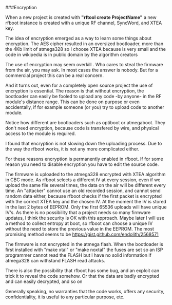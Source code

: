 ###Εncryption

When a new project is created with **"rftool create ProjectName"** a new rfboot instance is created
with a unique RF channel, SyncWord, and XTEA key.

The idea of encryption emerged as a way to learn some things about encryption. The AES
cipher resulted in an oversized bootloader, more than the 4Kb limit of atmega328 so
I choose XTEA because is very small and the code in wikipedia is in public domain by the
algorithm creators

The use of encryption may seem overkill . Who cares to steal the firmware from the air, you may ask.
In most cases the answer is nobody.
But for a commercial project this can be a real concern.

And it turns out,  even for a completely open
source project the use of encryption is essential. The reason is that without encryption,
the bootloader can easily be fooled to upload any code -by anyone- in the RF module's distance range.
This can be done on purpose or even accidentally, if for example someone (or you) try to upload
code to another module.

Notice how different are bootloaders such as optiboot or atmegaboot.
They don't need encryption, because code is transfered by wire, and
physical access to the module is required.

I found that encryption is not slowing down the uploading process.
Due to the way the rfboot works, it is not any more complicated either.

For these reasons encryption is permanently enabled in rfboot. If for some reason you need
to disable encryption you have to edit the source code.

The firmware is uploaded to the atmega328 encrypted with XTEA algorithm in CBC mode.
As rfboot selects a different IV at every session, even if we upload the same file several times,
the data on the air will be different every time. An "attacker" cannot use an old recorded
session, and cannot send random data either, because rfboot checks if the first
packet is encrypted with the correct XTEA key and the chosen IV. At the moment the IV is stored
in the last 2 bytes of EEPROM. Only the first 65536 uploads will have unique IV's. As there
is no possibility that a project needs so many firmware updates, I think the security
is OK with this approach.
Maybe later I will use a method to collect entropy at boot, so rfboot can choose a unique IV
without the need to store the previous value in the EEPROM.
The most promising method seems to be
https://gist.github.com/endolith/2568571

The firmware is not encrypted in the atmega flash. When the bootloader is first installed with
"make xtal" or "make noxtal" the fuses are set so an ISP programmer cannot read the FLASH
but I have no solid information if atmega328 can withstand FLASH read attacks.

There is also the possibility that rfboot has some bug, and an exploit can trick it to
reveal the code somehow. Or that the data are badly encrypted and can easily decrypted, and so on

Generally speaking, no warranties that the code works, offers any security, confidentiality,
it is useful to any particular purpose, etc.
